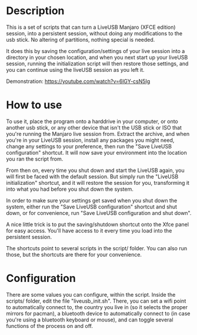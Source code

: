 # Description
This is a set of scripts that can turn a LiveUSB Manjaro (XFCE edition) session, into a persistent session, without doing any modifications to the usb stick. No altering of partitions, nothing special is needed.

It does this by saving the configuration/settings of your live session into a directory in your chosen location, and when you next start up your liveUSB session, running the initialization script will then restore those settings, and you can continue using the liveUSB session as you left it.

Demonstration: https://youtube.com/watch?v=6lGY-csN5Ig

# How to use
To use it, place the program onto a harddrive in your computer, or onto another usb stick, or any other device that isn't the USB stick or ISO that you're running the Manjaro live session from. Extract the archive, and when you're in your LiveUSB session, install any packages you might need, change any settings to your preference, then run the "Save LiveUSB configuration" shortcut. It will now save your environment into the location you ran the script from.

From then on, every time you shut down and start the LiveUSB again, you will first be faced with the default session. But simply run the "LiveUSB initialization" shortcut, and it will restore the session for you, transforming it into what you had before you shut down the system.

In order to make sure your settings get saved when you shut down the system, either run the "Save LiveUSB configuration" shortcut and shut down, or for convenience, run "Save LiveUSB configuration and shut down".

A nice little trick is to put the saving/shutdown shortcut onto the Xfce panel for easy access. You'll have access to it every time you load into the persistent session.

The shortcuts point to several scripts in the script/ folder. You can also run those, but the shortcuts are there for your convenience. 

# Configuration
There are some values you can configure, within the script. Inside the scripts/ folder, edit the file "liveusb_init.sh". There, you can set a wifi point to automatically connect to, the country you live in (so it selects the proper mirrors for pacman), a bluetooth device to automatically connect to (in case you're using a bluetooth keyboard or mouse), and can toggle several functions of the process on and off.
